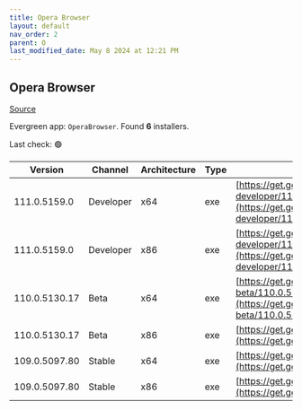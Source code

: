 ```yaml
---
title: Opera Browser
layout: default
nav_order: 2
parent: O
last_modified_date: May 8 2024 at 12:21 PM
---
```


## Opera Browser

[Source](https://www.opera.com/browsers/opera)

Evergreen app: `OperaBrowser`. Found **6** installers.

Last check: 🟢

| Version       | Channel   | Architecture | Type | URI                                                                                                                                                                                                                    |
| ------------- | --------- | ------------ | ---- | ---------------------------------------------------------------------------------------------------------------------------------------------------------------------------------------------------------------------- |
| 111.0.5159.0  | Developer | x64          | exe  | [https://get.geo.opera.com/pub/opera-developer/111.0.5159.0/win/Opera_Developer_111.0.5159.0_Setup_x64.exe](https://get.geo.opera.com/pub/opera-developer/111.0.5159.0/win/Opera_Developer_111.0.5159.0_Setup_x64.exe) |
| 111.0.5159.0  | Developer | x86          | exe  | [https://get.geo.opera.com/pub/opera-developer/111.0.5159.0/win/Opera_Developer_111.0.5159.0_Setup.exe](https://get.geo.opera.com/pub/opera-developer/111.0.5159.0/win/Opera_Developer_111.0.5159.0_Setup.exe)         |
| 110.0.5130.17 | Beta      | x64          | exe  | [https://get.geo.opera.com/pub/opera-beta/110.0.5130.17/win/Opera_beta_110.0.5130.17_Setup_x64.exe](https://get.geo.opera.com/pub/opera-beta/110.0.5130.17/win/Opera_beta_110.0.5130.17_Setup_x64.exe)                 |
| 110.0.5130.17 | Beta      | x86          | exe  | [https://get.geo.opera.com/pub/opera-beta/110.0.5130.17/win/Opera_beta_110.0.5130.17_Setup.exe](https://get.geo.opera.com/pub/opera-beta/110.0.5130.17/win/Opera_beta_110.0.5130.17_Setup.exe)                         |
| 109.0.5097.80 | Stable    | x64          | exe  | [https://get.geo.opera.com/pub/opera/desktop/109.0.5097.80/win/Opera_109.0.5097.80_Setup_x64.exe](https://get.geo.opera.com/pub/opera/desktop/109.0.5097.80/win/Opera_109.0.5097.80_Setup_x64.exe)                     |
| 109.0.5097.80 | Stable    | x86          | exe  | [https://get.geo.opera.com/pub/opera/desktop/109.0.5097.80/win/Opera_109.0.5097.80_Setup.exe](https://get.geo.opera.com/pub/opera/desktop/109.0.5097.80/win/Opera_109.0.5097.80_Setup.exe)                             |
